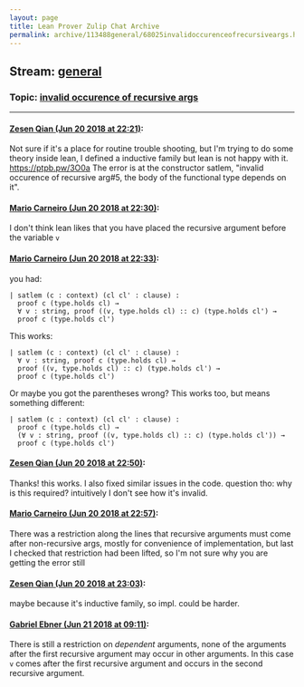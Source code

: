 ```yaml
---
layout: page
title: Lean Prover Zulip Chat Archive 
permalink: archive/113488general/68025invalidoccurenceofrecursiveargs.html
---
```


## Stream: [general](index.html)
### Topic: [invalid occurence of recursive args](68025invalidoccurenceofrecursiveargs.html)

---

#### [Zesen Qian (Jun 20 2018 at 22:21)](https://leanprover.zulipchat.com/#narrow/stream/113488-general/topic/invalid%20occurence%20of%20recursive%20args/near/128381305):
Not sure if it's a place for routine trouble shooting, but I'm trying to do some theory inside lean, I defined a inductive family but lean is not happy with it. https://ptpb.pw/3O0a
The error is at the constructor satlem, "invalid occurence of recursive arg#5, the body of the functional type depends on it".

#### [Mario Carneiro (Jun 20 2018 at 22:30)](https://leanprover.zulipchat.com/#narrow/stream/113488-general/topic/invalid%20occurence%20of%20recursive%20args/near/128381813):
I don't think lean likes that you have placed the recursive argument before the variable `v`

#### [Mario Carneiro (Jun 20 2018 at 22:33)](https://leanprover.zulipchat.com/#narrow/stream/113488-general/topic/invalid%20occurence%20of%20recursive%20args/near/128381941):
you had:
```
| satlem (c : context) (cl cl' : clause) :
  proof c (type.holds cl) → 
  ∀ v : string, proof ((v, type.holds cl) :: c) (type.holds cl') →
  proof c (type.holds cl')
```
This works:
```
| satlem (c : context) (cl cl' : clause) :
  ∀ v : string, proof c (type.holds cl) → 
  proof ((v, type.holds cl) :: c) (type.holds cl') →
  proof c (type.holds cl')
```
Or maybe you got the parentheses wrong? This works too, but means something different:
```
| satlem (c : context) (cl cl' : clause) :
  proof c (type.holds cl) → 
  (∀ v : string, proof ((v, type.holds cl) :: c) (type.holds cl')) →
  proof c (type.holds cl')
```

#### [Zesen Qian (Jun 20 2018 at 22:50)](https://leanprover.zulipchat.com/#narrow/stream/113488-general/topic/invalid%20occurence%20of%20recursive%20args/near/128382752):
Thanks! this works. I also fixed similar issues in the code.
question tho: why is this required? intuitively I don't see how it's invalid.

#### [Mario Carneiro (Jun 20 2018 at 22:57)](https://leanprover.zulipchat.com/#narrow/stream/113488-general/topic/invalid%20occurence%20of%20recursive%20args/near/128383088):
There was a restriction along the lines that recursive arguments must come after non-recursive args, mostly for convenience of implementation, but last I checked that restriction had been lifted, so I'm not sure why you are getting the error still

#### [Zesen Qian (Jun 20 2018 at 23:03)](https://leanprover.zulipchat.com/#narrow/stream/113488-general/topic/invalid%20occurence%20of%20recursive%20args/near/128383377):
maybe because it's inductive family, so impl. could be harder.

#### [Gabriel Ebner (Jun 21 2018 at 09:11)](https://leanprover.zulipchat.com/#narrow/stream/113488-general/topic/invalid%20occurence%20of%20recursive%20args/near/128403732):
There is still a restriction on *dependent* arguments, none of the arguments after the first recursive argument may occur in other arguments.  In this case `v` comes after the first recursive argument and occurs in the second recursive argument.

